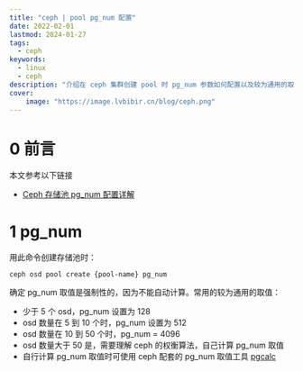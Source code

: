 ```yaml
---
title: "ceph | pool pg_num 配置" 
date: 2022-02-01
lastmod: 2024-01-27
tags:
  - ceph
keywords:
  - linux
  - ceph
description: "介绍在 ceph 集群创建 pool 时 pg_num 参数如何配置以及较为通用的取值" 
cover:
    image: "https://image.lvbibir.cn/blog/ceph.png" 
---
```


# 0 前言

本文参考以下链接

- [Ceph 存储池 pg_num 配置详解](https://www.cnblogs.com/varden/p/13921172.html)

# 1 pg_num

用此命令创建存储池时：

```plaintext
ceph osd pool create {pool-name} pg_num
```

确定 pg_num 取值是强制性的，因为不能自动计算。常用的较为通用的取值：

- 少于 5 个 osd，pg_num 设置为 128
- osd 数量在 5 到 10 个时，pg_num 设置为 512
- osd 数量在 10 到 50 个时，pg_num = 4096
- osd 数量大于 50 是，需要理解 ceph 的权衡算法，自己计算 pg_num 取值
- 自行计算 pg_num 取值时可使用 ceph 配套的 pg_num 取值工具 [pgcalc](https://old.ceph.com/pgcalc)
